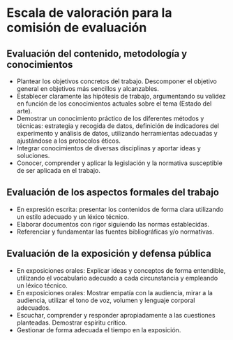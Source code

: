 # Escala de valoración para la comisión de evaluación

## Evaluación del contenido, metodología y conocimientos

- Plantear los objetivos concretos del trabajo. Descomponer el objetivo general en objetivos más sencillos y alcanzables.
- Establecer claramente las hipótesis de trabajo, argumentando su validez en función de los conocimientos actuales sobre
  el tema (Estado del arte).
- Demostrar un conocimiento práctico de los diferentes métodos y técnicas: estrategia y recogida de datos, definición de
  indicadores del experimento y análisis de datos, utilizando herramientas adecuadas y ajustándose a los protocolos
  éticos.
- Integrar conocimientos de diversas disciplinas y aportar ideas y soluciones.
- Conocer, comprender y aplicar la legislación y la normativa susceptible de ser aplicada en el trabajo.

## Evaluación de los aspectos formales del trabajo

- En expresión escrita: presentar los contenidos de forma clara utilizando un estilo adecuado y un léxico técnico.
- Elaborar documentos con rigor siguiendo las normas establecidas.
- Referenciar y fundamentar las fuentes bibliográficas y/o normativas.

## Evaluación de la exposición y defensa pública

- En exposiciones orales: Explicar ideas y conceptos de forma entendible, utilizando el vocabulario adecuado a cada
  circunstancia y empleando un léxico técnico.
- En exposiciones orales: Mostrar empatía con la audiencia, mirar a la audiencia, utilizar el tono de voz, volumen y lenguaje
  corporal adecuados.
- Escuchar, comprender y responder apropiadamente a las cuestiones planteadas. Demostrar espíritu crítico.
- Gestionar de forma adecuada el tiempo en la exposición.

